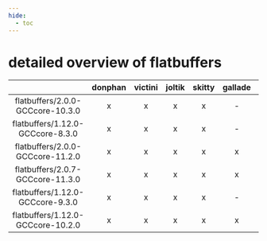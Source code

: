 ```yaml
---
hide:
  - toc
---
```


detailed overview of flatbuffers
================================

| |donphan|victini|joltik|skitty|gallade|accelgor|swalot|doduo|
| :---: | :---: | :---: | :---: | :---: | :---: | :---: | :---: | :---: |
|flatbuffers/2.0.0-GCCcore-10.3.0|x|x|x|x|-|x|x|x|
|flatbuffers/1.12.0-GCCcore-8.3.0|x|x|x|x|-|-|x|x|
|flatbuffers/2.0.0-GCCcore-11.2.0|x|x|x|x|x|x|x|x|
|flatbuffers/2.0.7-GCCcore-11.3.0|x|x|x|x|x|x|x|x|
|flatbuffers/1.12.0-GCCcore-9.3.0|x|x|x|x|-|-|x|x|
|flatbuffers/1.12.0-GCCcore-10.2.0|x|x|x|x|x|x|x|x|
